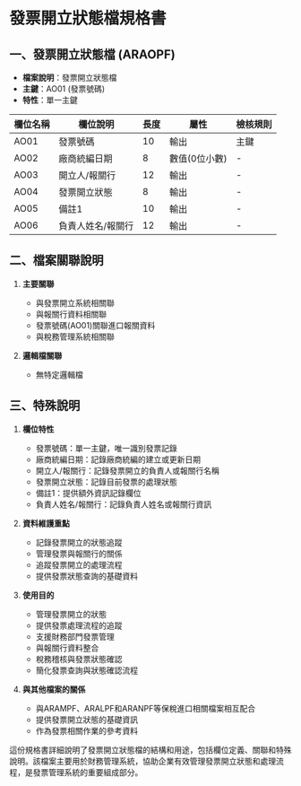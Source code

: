 # 發票開立狀態檔規格書

## 一、發票開立狀態檔 (ARAOPF)
- **檔案說明**：發票開立狀態檔
- **主鍵**：AO01 (發票號碼)
- **特性**：單一主鍵

| 欄位名稱 | 欄位說明 | 長度 | 屬性 | 檢核規則 |
|---------|---------|------|------|----------|
| AO01 | 發票號碼 | 10 | 輸出 | 主鍵 |
| AO02 | 廠商統編日期 | 8 | 數值(0位小數) | - |
| AO03 | 開立人/報關行 | 12 | 輸出 | - |
| AO04 | 發票開立狀態 | 8 | 輸出 | - |
| AO05 | 備註1 | 10 | 輸出 | - |
| AO06 | 負責人姓名/報關行 | 12 | 輸出 | - |

## 二、檔案關聯說明

1. **主要關聯**
   - 與發票開立系統相關聯
   - 與報關行資料相關聯
   - 發票號碼(AO01)關聯進口報關資料
   - 與稅務管理系統相關聯

2. **邏輯檔關聯**
   - 無特定邏輯檔

## 三、特殊說明

1. **欄位特性**
   - 發票號碼：單一主鍵，唯一識別發票記錄
   - 廠商統編日期：記錄廠商統編的建立或更新日期
   - 開立人/報關行：記錄發票開立的負責人或報關行名稱
   - 發票開立狀態：記錄目前發票的處理狀態
   - 備註1：提供額外資訊記錄欄位
   - 負責人姓名/報關行：記錄負責人姓名或報關行資訊

2. **資料維護重點**
   - 記錄發票開立的狀態追蹤
   - 管理發票與報關行的關係
   - 追蹤發票開立的處理流程
   - 提供發票狀態查詢的基礎資料

3. **使用目的**
   - 管理發票開立的狀態
   - 提供發票處理流程的追蹤
   - 支援財務部門發票管理
   - 與報關行資料整合
   - 稅務稽核與發票狀態確認
   - 簡化發票查詢與狀態確認流程

4. **與其他檔案的關係**
   - 與ARAMPF、ARALPF和ARANPF等保稅進口相關檔案相互配合
   - 提供發票開立狀態的基礎資訊
   - 作為發票相關作業的參考資料

這份規格書詳細說明了發票開立狀態檔的結構和用途，包括欄位定義、關聯和特殊說明。該檔案主要用於財務管理系統，協助企業有效管理發票開立狀態和處理流程，是發票管理系統的重要組成部分。 